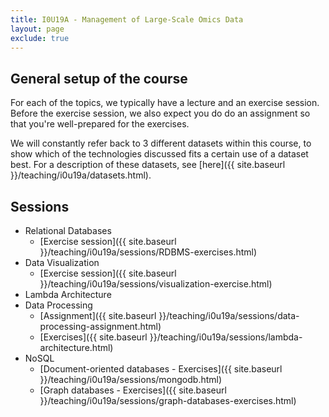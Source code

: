 ```yaml
---
title: I0U19A - Management of Large-Scale Omics Data
layout: page
exclude: true
---
```

## General setup of the course

For each of the topics, we typically have a lecture and an exercise session. Before the exercise session, we also expect you do do an assignment so that you're well-prepared for the exercises.

We will constantly refer back to 3 different datasets within this course, to show which of the technologies discussed fits a certain use of a dataset best. For a description of these datasets, see [here]({{ site.baseurl }}/teaching/i0u19a/datasets.html).

## Sessions
* Relational Databases
  * [Exercise session]({{ site.baseurl }}/teaching/i0u19a/sessions/RDBMS-exercises.html)
* Data Visualization
  * [Exercise session]({{ site.baseurl }}/teaching/i0u19a/sessions/visualization-exercise.html)
* Lambda Architecture
* Data Processing
  * [Assignment]({{ site.baseurl }}/teaching/i0u19a/sessions/data-processing-assignment.html)
  * [Exercises]({{ site.baseurl }}/teaching/i0u19a/sessions/lambda-architecture.html)
* NoSQL
  * [Document-oriented databases - Exercises]({{ site.baseurl }}/teaching/i0u19a/sessions/mongodb.html)
  * [Graph databases - Exercises]({{ site.baseurl }}/teaching/i0u19a/sessions/graph-databases-exercises.html)
